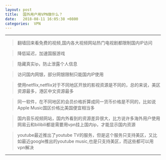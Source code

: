 ```yaml
---
layout: post
title:  国外用户用VPN做什么？
date:   2018-08-11 16:05:38 +0800
categories:  VPN
---
```


****

>翻墙回来看免费的视频,国内各大视频网站热门电视剧都限制国内IP访问

>降低延迟，加速国服游戏

>隐藏真实ip，防止泄露个人信息

>访问国内网银，部分网银限制只能国内IP使用

>使用netflix,netflix对于不同地区开放的影视资源是不同的，总的来说，美区资源最多，港区中文资源最多

>同一软件，在不同地区的会员价格折算成同一货币价格是不同的，比如说Apple Music国区价格比美国便宜相当多

>国内音乐视频网站，国内外看到的资源差异很大，比方说许多海外用户使用网易云和bilibili都是需要用vpn挂上国内ip，才能显示国内资源

>youtube最近推出了youtube TV的服务，但是这个服务只支持美区，又比如最近google推出的youtube music,也是只支持美区，而这些都可以用vpn解决
****

